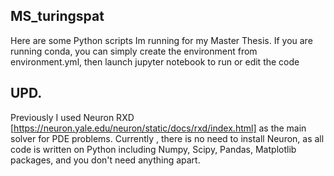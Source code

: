 ## MS_turingspat
Here are some Python scripts Im running for my Master Thesis. If you are running conda, you can simply create the environment from environment.yml, then launch jupyter notebook to run or edit the code

## UPD.

Previously I used Neuron RXD [https://neuron.yale.edu/neuron/static/docs/rxd/index.html] as the main solver for PDE problems. Currently , there is no need to install Neuron, as all code is written on Python including Numpy, Scipy, Pandas, Matplotlib packages, and you don't need anything apart.
